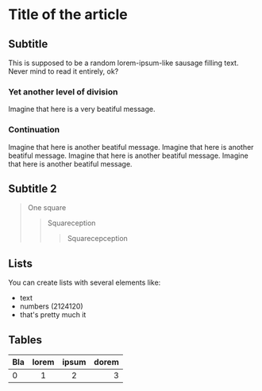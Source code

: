 # Title of the article

## Subtitle

This is supposed to be a random lorem-ipsum-like sausage filling text. Never mind to read it entirely, ok?

### Yet another level of division

Imagine that here is a very beatiful message.

### Continuation

Imagine that here is another beatiful message.
Imagine that here is another beatiful message.
Imagine that here is another beatiful message.
Imagine that here is another beatiful message.

## Subtitle 2

> One square
>> Squareception
>>> Squarecepception

## Lists

You can create lists with several elements like:

- text
- numbers (2124120)
- that's pretty much it

## Tables

| Bla | lorem | ipsum | dorem |
| :-- |:-----:|:-----:|------:|
|  0  |   1   |   2   |   3   |
